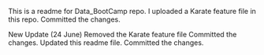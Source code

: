 This is a readme for Data_BootCamp repo.
I uploaded a Karate feature file in this repo.
Committed the changes.

New Update (24 June)
Removed the Karate feature file
Committed the changes.
Updated this readme file.
Committed the changes.
